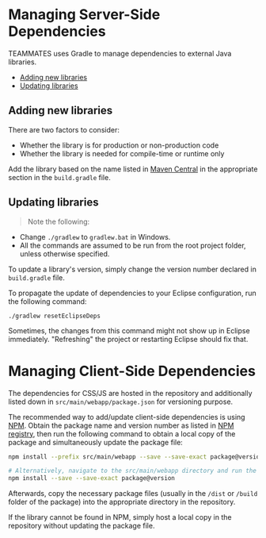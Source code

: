 
# Managing Server-Side Dependencies

TEAMMATES uses Gradle to manage dependencies to external Java libraries.

- [Adding new libraries](#adding-new-libraries)
- [Updating libraries](#updating-libraries)

## Adding new libraries

There are two factors to consider:
- Whether the library is for production or non-production code
- Whether the library is needed for compile-time or runtime only

Add the library based on the name listed in [Maven Central](http://search.maven.org) in the appropriate section in the `build.gradle` file.

## Updating libraries

> Note the following:
- Change `./gradlew` to `gradlew.bat` in Windows.
- All the commands are assumed to be run from the root project folder, unless otherwise specified.

To update a library's version, simply change the version number declared in `build.gradle` file.

To propagate the update of dependencies to your Eclipse configuration, run the following command:

`./gradlew resetEclipseDeps`

Sometimes, the changes from this command might not show up in Eclipse immediately. "Refreshing" the project or restarting Eclipse should fix that.

# Managing Client-Side Dependencies

The dependencies for CSS/JS are hosted in the repository and additionally listed down in `src/main/webapp/package.json` for versioning purpose.

The recommended way to add/update client-side dependencies is using [NPM](https://nodejs.org).
Obtain the package name and version number as listed in [NPM registry](https://www.npmjs.com), then run the following command to obtain a local copy of the package and simultaneously update the package file:

```sh
npm install --prefix src/main/webapp --save --save-exact package@version

# Alternatively, navigate to the src/main/webapp directory and run the shorter version of the command:
npm install --save --save-exact package@version
```

Afterwards, copy the necessary package files (usually in the `/dist` or `/build` folder of the package) into the appropriate directory in the repository.

If the library cannot be found in NPM, simply host a local copy in the repository without updating the package file.
